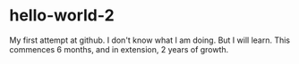 # hello-world-2
My first attempt at github.
I don't know what I am doing. But I will learn. This commences 6 months, and in extension, 2 years of growth.

